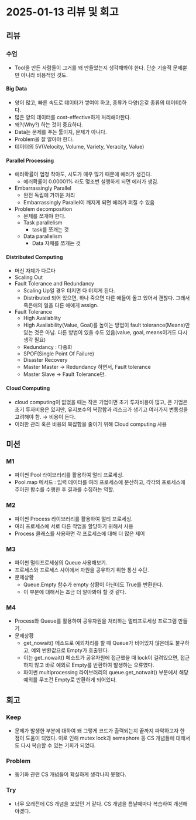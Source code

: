 # 2025-01-13 리뷰 및 회고

## 리뷰
### 수업
- Tool을 만든 사람들이 그거를 왜 만들었는지 생각해봐야 한다. 단순 기술적 문제뿐만 아니라 비용적인 것도. 

#### Big Data
- 양이 많고, 빠른 속도로 데이터가 쌓여야 하고, 종류가 다양(온갖 종류의 데이터)하다.
- 많은 양의 데이터를 cost-effective하게 처리해야한다.
- 왜?(Why?) 하는 것이 중요하다.
- Data는 문제를 푸는 툴이지, 문제가 아니다.
- Problem을 잘 알아야 한다.
- 데이터의 5V(Velocity, Volume, Variety, Veracity, Value)

#### Parallel Processing
- 에러확률이 엄청 작아도, 시도가 매우 많기 때문에 에러가 생긴다.
    - 에러확률이 0.00001% 라도 몇조번 실행하게 되면 에러가 생김.
- Embarrassingly Parallel
    - 완전 독립에 가까운 처리
    - Embarrassingly Parallel이 깨지게 되면 에러가 퍼질 수 있음
- Problem decomposition
    - 문제를 쪼개야 한다.
    - Task parallelism
        - task를 쪼개는 것
    - Data parallelism
        - Data 자체를 쪼개는 것

#### Distributed Computing
- 머신 자체가 다르다
- Scaling Out
- Fault Tolerance and Redundancy
    - Scaling Up일 경우 터지면 다 터지게 된다.
    - Distributed 되어 있으면, 하나 죽으면 다른 애들이 돌고 있어서 괜찮다. 그래서 죽은애의 일을 다른 애에게 assign.
- Fault Tolerance
    - High Availablity
    - High Availability(Value, Goal)를 높이는 방법이 fault tolerance(Means)만 있는 것은 아님. 다른 방법이 있을 수도 있음(value, goal, means이거도 다시 생각 필요)
    - Redundancy : 다중화
    - SPOF(Single Point Of Failure)
    - Disaster Recovery
    - Master Master → Redundancy 하면서, Fault tolerance
    - Master Slave → Fault Tolerance만.

#### Cloud Computing 
- cloud computing이 없었을 때는 작은 기업이면 초기 투자비용이 많고, 큰 기업은 초기 투자비용은 있지만, 유지보수의 복잡함과 리스크가 생기고 여러가지 변동성을 고려해야 함. → 비용이 든다.
- 이러한 관리 혹은 비용의 복잡함을 줄이기 위해 Cloud computing 사용

## 미션

### M1
- 파이썬 Pool 라이브러리를 활용하여 멀티 프로세싱.
- Pool.map 메서드 : 입력 데이터를 여러 프로세스에 분산하고, 각각의 프로세스에 주어진 함수를 수행한 후 결과를 수집하는 역할. 

### M2
- 파이썬 Process 라이브러리를 활용하여 멀티 프로세싱.
- 여러 프로세스에 서로 다른 작업을 할당하기 위해서 사용
- Process 클래스를 사용하면 각 프로세스에 대해 더 많은 제어

### M3
- 파이썬 멀티프로세싱의 Queue 사용해보기. 
- 프로세스와 프로세스 사이에서 자원을 공유하기 위한 통신 수단.
- 문제상황
    - Queue.Empty 함수가 empty 상황이 아닌데도 True를 반환한다.
    - 이 부분에 대해서는 조금 더 알아봐야 할 것 같다.

### M4
- Process와 Queue를 활용하여 공유자원을 처리하는 멀티프로세싱 프로그램 만들기. 
- 문제상황
    - get_nowait() 메소드로 예외처리를 할 때 Queue가 비어있지 않은데도 불구하고, 예외 반환값으로 Empty가 호출된다. 
    - 이는 get_nowait() 메소드가 공유자원에 접근했을 때 lock이 걸려있으면, 접근하지 않고 바로 예외로 Empty를 반환하여 발생하는 오류였다. 
    - 파이썬 multiprocessing 라이브러리의 queue.get_notwait() 부분에서 해당 예외를 무조건 Empty로 반환하게 되어있다. 

## 회고
### Keep
- 문제가 발생한 부분에 대하여 왜 그렇게 코드가 출력되는지 끝까지 파악하고자 한 점이 도움이 되었다. 이로 인해 mutex lock과 semaphore 등 CS 개념들에 대해서도 다시 복습할 수 있는 기회가 되었다.

### Problem
- 동기화 관련 CS 개념들이 확실하게 생각나지 못했다. 

### Try
- 너무 오래전에 CS 개념을 보았던 거 같다. CS 개념을 틈날때마다 복습하여 개선해야겠다.